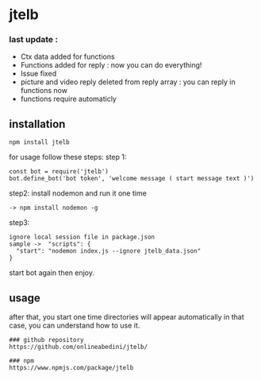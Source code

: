 # jtelb

### last update : 
 - Ctx data added for functions
 - Functions added for reply : now you can do everything!
 - Issue fixed
 - picture and video reply deleted from reply array : you can reply in functions now
 - functions require automaticly

## installation
```
npm install jtelb
```

for usage follow these steps:
step 1: 
```
const bot = require('jtelb')
bot.define_bot('bot token', 'welcome message ( start message text )')
```

step2:
install nodemon and run it one time
```
-> npm install nodemon -g
```

step3:
```
ignore local session file in package.json
sample ->  "scripts": {
  "start": "nodemon index.js --ignore jtelb_data.json"
}
```
start bot again then enjoy.




## usage

after that, you start one time directories will appear automatically
in that case, you can understand how to use it.

```
### github repository
https://github.com/onlineabedini/jtelb/

### npm
https://www.npmjs.com/package/jtelb
```
